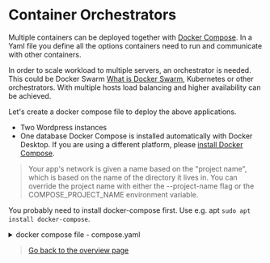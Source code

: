 # Container Orchestrators
Multiple containers can be deployed together with [Docker Compose](https://docs.docker.com/compose/). In a Yaml file you define all the options containers need to run and communicate with other containers.

In order to scale workload to multiple servers, an orchestrator is needed. This could be Docker Swarm [What is Docker Swarm](https://programatically.com/orchestration-what-is-docker-swarm/), Kubernetes or other orchestrators. With multiple hosts load balancing and higher availability can be achieved.

Let's create a docker compose file to deploy the above applications.
- Two Wordpress instances
- One database
Docker Compose is installed automatically with Docker Desktop. If you are using a different platform, please [install Docker Compose](https://docs.docker.com/compose/install/).

> Your app's network is given a name based on the "project name", which is based on the name of the directory it lives in. You can override the project name with either the --project-name flag or the COMPOSE_PROJECT_NAME environment variable.

You probably need to install docker-compose first. Use e.g. apt ```sudo apt install docker-compose```.

<details><summary>docker compose file - compose.yaml</summary>

```yaml
version: "3.5"

services:
  db:
    image: mysql:8.0.30
    container_name: mysql
    volumes:
      - /mnt/docker/mysql:/var/lib/mysql
    restart: always
    environment:
      MYSQL_USER: wpuser
      MYSQL_PASSWORD: super-secret-password
      MYSQL_DATABASE: wpsite
      MYSQL_ALLOW_EMPTY_PASSWORD: "yes"
    networks:
      - app-network

  wordpress-one:
    image: wordpress:6.0.1-apache
    depends_on:
      - db
    volumes:
      - wordpress-vol:/var/www/html
    ports:
      - "8080:80"
    restart: always
    environment:
      WORDPRESS_DB_HOST: mysql:3306
      WORDPRESS_DB_NAME: wpsite
      WORDPRESS_TABLE_PREFIX: wp_
      WORDPRESS_DB_USER: wpuser
      WORDPRESS_DB_PASSWORD: super-secret-password
    networks:
      - app-network

  wordpress-two:
    image: wordpress:6.0.1-apache
    depends_on:
      - db
    ports:
      - "8081:80"
    restart: always
    environment:
      WORDPRESS_DB_HOST: mysql:3306
      WORDPRESS_DB_NAME: wpsite
      WORDPRESS_TABLE_PREFIX: wp2_
      WORDPRESS_DB_USER: wpuser
      WORDPRESS_DB_PASSWORD: super-secret-password
    networks:
      - app-network

volumes:
  wordpress-vol:
    name: wordpress-vol

networks:
  app-network: {}
```

Start the containers:

```bash
docker-compose -f .\compose.yaml -p app up -d 
```

</details>

> [Go back to the overview page](/Docker-Quickstart-Steps.md)
